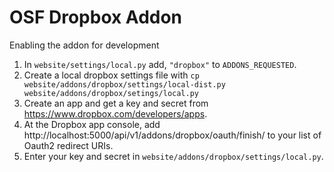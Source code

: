 # OSF Dropbox Addon

Enabling the addon for development

1. In `website/settings/local.py` add, `"dropbox"` to `ADDONS_REQUESTED`.
2. Create a local dropbox settings file with `cp website/addons/dropbox/settings/local-dist.py website/addons/dropbox/setings/local.py`
3. Create an app and get a key and secret from https://www.dropbox.com/developers/apps.
4. At the Dropbox app console, add http://localhost:5000/api/v1/addons/dropbox/oauth/finish/ to your list of Oauth2 redirect URIs.
5. Enter your key and secret in `website/addons/dropbox/settings/local.py`.
